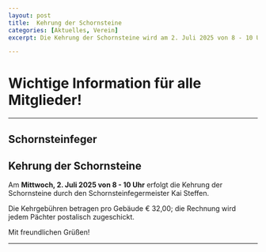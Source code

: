 ```yaml
---
layout: post
title:  Kehrung der Schornsteine
categories: [Aktuelles, Verein]
excerpt: Die Kehrung der Schornsteine wird am 2. Juli 2025 von 8 - 10 Uhr erfolgen.

---
```


# Wichtige Information für alle Mitglieder!

---

## Schornsteinfeger

## Kehrung der Schornsteine

Am **Mittwoch, 2. Juli 2025 von 8 - 10 Uhr** erfolgt die Kehrung der Schornsteine durch den Schornsteinfegermeister Kai Steffen.

Die Kehrgebühren betragen pro Gebäude € 32,00; die Rechnung wird jedem Pächter postalisch zugeschickt.

Mit freundlichen Grüßen!

---
